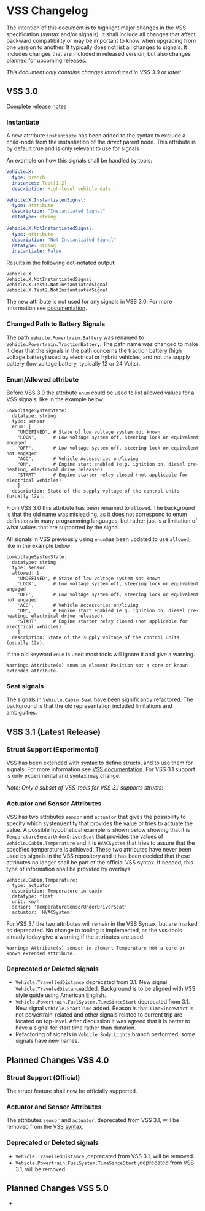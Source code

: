 # VSS Changelog

The intention of this document is to highlight major changes in the VSS specification (syntax and/or signals).
It shall include all changes that affect backward compatibility or may be important to know when upgrading from one version to another.
It typically does not list all changes to signals.
It includes changes that are included in released version, but also changes planned for upcoming releases.

*This document only contains changes introduced in VSS 3.0 or later!*



## VSS 3.0

[Complete release notes](https://github.com/COVESA/vehicle_signal_specification/releases/tag/v3.0)

### Instantiate

A new attribute `instantiate` has been added to the syntax to exclude a child-node from the instantiation of the *direct* parent node.
This attribute is by default true and is only relevant to use for signals

An example on how this signals shall be handled by tools:

```YAML
Vehicle.X:
  type: branch
  instances: Test[1,2]
  description: High-level vehicle data.

Vehicle.X.InstantiatedSignal:
  type: attribute
  description: "Instantiated Signal"
  datatype: string
  
Vehicle.X.NotInstantiatedSignal:
  type: attribute
  description: "Not Instantiated Signal"
  datatype: string
  instantiate: False
```

Results in the following dot-notated output:

```
Vehicle.X
Vehicle.X.NotInstantiatedSignal
Vehicle.X.Test1.NotInstantiatedSignal
Vehicle.X.Test2.NotInstantiatedSignal
```
The new attribute is not used for any signals in VSS 3.0.
For more information see [documentation](https://github.com/COVESA/vehicle_signal_specification/blob/master/docs-gen/content/rule_set/instances.md).

### Changed Path to Battery Signals

The path `Vehicle.Powertrain.Battery` was renamed to `Vehicle.Powertrain.TractionBattery`.
The path name was changed to make it clear that the signals in the path concerns the traction battery (high voltage battery) used by electrical or hybrid vehicles,
and not the supply battery (low voltage battery, typically 12 or 24 Volts).

### Enum/Allowed attribute

Before VSS 3.0 the attribute `enum` could be used to list allowed values for a VSS signals, like in the example below:

```
LowVoltageSystemState:
  datatype: string
  type: sensor
  enum: [
    "UNDEFINED", # State of low voltage system not known
    "LOCK",      # Low voltage system off, steering lock or equivalent engaged
    "OFF",       # Low voltage system off, steering lock or equivalent not engaged
    "ACC",       # Vehicle Accessories on/living
    "ON",        # Engine start enabled (e.g. ignition on, diesel pre-heating, electrical drive released)
    "START"      # Engine starter relay closed (not applicable for electrical vehicles)
    ]
  description: State of the supply voltage of the control units (usually 12V).
```

From VSS 3.0 this attribute has been renamed to `allowed`. The background is that the old name was misleading,
as it does not correspond to enum definitions in many programming languages, but rather just is a limitation of what values
that are supported by the signal.


All signals in VSS previously using `enum`has been updated to use `allowed`, like in the example below:

```
LowVoltageSystemState:
  datatype: string
  type: sensor
  allowed: [
    'UNDEFINED', # State of low voltage system not known
    'LOCK',      # Low voltage system off, steering lock or equivalent engaged
    'OFF',       # Low voltage system off, steering lock or equivalent not engaged
    'ACC',       # Vehicle Accessories on/living
    'ON',        # Engine start enabled (e.g. ignition on, diesel pre-heating, electrical drive released)
    'START'      # Engine starter relay closed (not applicable for electrical vehicles)
    ]
  description: State of the supply voltage of the control units (usually 12V).
```

If the old keyword `enum` is used most tools will ignore it and give a warning.

```
Warning: Attribute(s) enum in element Position not a core or known extended attribute.
```

### Seat signals

The signals in `Vehicle.Cabin.Seat` have been significantly refactored.
The background is that the old representation included limitations and ambiguities.

## VSS 3.1 (Latest Release)

### Struct Support (Experimental)

VSS has been extended with syntax to define structs, and to use them for signals.
For more information see [VSS documentation](XXX).
For VSS 3.1 support is only experimental and syntax may change.

*Note: Only a subset of VSS-tools for VSS 3.1 supports structs!*

### Actuator and Sensor Attributes

VSS has two attributes `sensor` and `actuator` that gives the possibility to specify which system/entity that provides the value
or tries to actuate the value. A possible hypothetical example is shown below showing that it is `TemperatureSensorUnderDriverSeat` that
provides the values of `Vehicle.Cabin.Temperature` and it is `HVACSystem` that tries to assure that the specified temperature is achieved.
These two attributes have never been used by signals in the VSS repository and it has been decided that these attributes no longer shall
be part of the official VSS syntax. If needed, this type of information shall be provided by overlays.

```
Vehicle.Cabin.Temperature:
  type: actuator
  description: Temperature in cabin
  datatype: float
  unit: km/h
  sensor: 'TemperatureSensorUnderDriverSeat'
  actuator: 'HVACSystem'
```

For VSS 3.1 the two attributes will remain in the VSS Syntax, but are marked as deprecated.
No change to tooling is implemented, as the vss-tools already today give a warning if the attributes are used:

```
Warning: Attribute(s) sensor in element Temperature not a core or known extended attribute.
```

### Deprecated or Deleted signals

* `Vehicle.TravelledDistance` deprecated from 3.1. New signal `Vehicle.TraveledDistance`added.
  Background is to be aligned with VSS style guide using American English.
* `Vehicle.Powertrain.FuelSystem.TimeSinceStart` deprecated from 3.1. New signal `Vehicle.StartTime` added.
  Reason is that `TimeSinceStart` is not powertrain-related and other signals related to current trip are located on top-level.
  After discussion it was agreed that it is better to have a signal for start time rather than duration.
* Refactoring of signals in `Vehicle.Body.Lights` branch performed, some signals have new names.

## Planned Changes VSS 4.0

### Struct Support (Official)

The struct feature shall now be officially supported.

### Actuator and Sensor Attributes

The attributes `sensor` and `actuator`, deprecated from VSS 3.1, will be removed from the [VSS syntax](docs-gen/content/rule_set/data_entry/sensor_actuator.md).


### Deprecated or Deleted signals

* `Vehicle.TravelledDistance` ,deprecated from VSS 3.1, will be removed.
* `Vehicle.Powertrain.FuelSystem.TimeSinceStart` ,deprecated from VSS 3.1, will be removed.

## Planned Changes VSS 5.0

-
